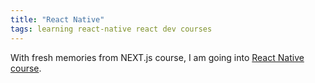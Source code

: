 ```yaml
---
title: "React Native"
tags: learning react-native react dev courses
---
```


With fresh memories from NEXT.js course, I am going into [React Native course](https://reactnative.dev/docs/getting-started).
